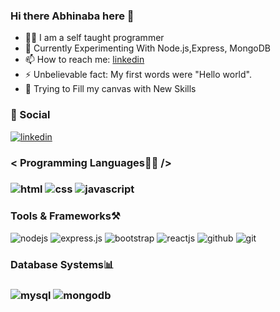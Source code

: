 ### Hi there Abhinaba here 👋

<ul>
  <li>👨‍💻 I am a self taught programmer</li>
  <li>🔭 Currently Experimenting With Node.js,Express, MongoDB</li>
  <li>
    📫 How to reach me:
    <a href="https://www.linkedin.com/in/abhinabadutta/">linkedin</a>
  </li>
  <li>⚡ Unbelievable fact: My first words were "Hello world".</li>
  <li>🎨 Trying to Fill my canvas with New Skills</li>
</ul>





<!--  -->
<h3>👨 Social</h3>


<a href="https://www.linkedin.com/in/abhinabadutta/"><img
    src="https://img.shields.io/badge/LinkedIn-0077B5?style=for-the-badge&logo=linkedin&logoColor=white"
    alt="linkedin"
/></a>


<h3>< Programming Languages👨‍💻 /><h3/>

<img
  src="https://img.shields.io/badge/HTML5-E34F26?style=for-the-badge&logo=html5&logoColor=white"
  alt="html"
/> <img
  src="https://img.shields.io/badge/CSS3-1572B6?style=for-the-badge&logo=css3&logoColor=white"
  alt="css"
/> <img
  src="https://img.shields.io/badge/JavaScript-323330?style=for-the-badge&logo=javascript&logoColor=F7DF1E"
  alt="javascript"
/>


<h3>Tools & Frameworks⚒️ </h3>

<img
  src="https://img.shields.io/badge/Node.js-43853D?style=for-the-badge&logo=node.js&logoColor=white"
  alt="nodejs"
/> <img
  src="https://img.shields.io/badge/Express.js-404D59?style=for-the-badge"
  alt="express.js"
/> <img
  src="https://img.shields.io/badge/Bootstrap-563D7C?style=for-the-badge&logo=bootstrap&logoColor=white"
  alt="bootstrap"
/> <img
  src="https://img.shields.io/badge/React-20232A?style=for-the-badge&logo=react&logoColor=61DAFB"
  alt="reactjs"
/> <img
  src="https://img.shields.io/badge/GitHub-100000?style=for-the-badge&logo=github&logoColor=white"
  alt="github"
/> <img
  src="https://img.shields.io/badge/GIT-E44C30?style=for-the-badge&logo=git&logoColor=white"
  alt="git"
/> 


<h3>
  Database Systems📊
  <h3 />
  
  <img
  src="https://img.shields.io/badge/MySQL-00000F?style=for-the-badge&logo=mysql&logoColor=white"
  alt="mysql"
/> <img src="https://img.shields.io/badge/MongoDB-4EA94B?style=for-the-badge&logo=mongodb&logoColor=white" alt="mongodb" />
